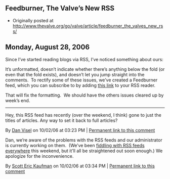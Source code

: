## Feedburner, The Valve’s New RSS

 * Originally posted at http://www.thevalve.org/go/valve/article/feedburner_the_valves_new_rss/

##  Monday, August 28, 2006 

Since I’ve started reading blogs via RSS, I’ve noticed something about ours:

It’s unformatted, doesn’t indicate whether there’s anything below the fold (or even that the fold exists), and doesn’t let you jump straight into the comments.  To rectify some of these issues, we’ve created a Feedburner feed, which you can subscribe to by adding [this link](http://feeds.feedburner.com/TheValve) to your RSS reader.

That will fix the formatting.  We should have the others issues cleared up by week’s end.

---

Hey, this RSS feed has recently (over the weekend, I think) gone to just the titles of articles. Any way to set it back to full articles?

By [Dan Visel](http://www.futureofthebook.org/blog) on 10/02/06 at 03:23 PM | [Permanent link to this comment](http://www.thevalve.org/go/valve/article/feedburner_the_valves_new_rss/#11786)
[]()

Dan, we’re aware of the problems with the RSS feeds and our administrator is currently working on them.    (We’ve been [fiddling with RSS feeds everywhere](http://acephalous.typepad.com/acephalous/2006/10/im_sorry_but_pl.html) this weekend, but it’ll all be straightened out soon enough.)  We apologize for the inconvenience.

By [Scott Eric Kaufman](http://acephalous.typepad.com) on 10/02/06 at 03:34 PM | [Permanent link to this comment](http://www.thevalve.org/go/valve/article/feedburner_the_valves_new_rss/#11787)

